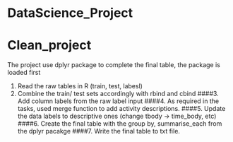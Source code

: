 # DataScience_Project
# Clean_project  
The project use dplyr package to complete the final table, the package is loaded first

1. Read the raw tables in R (train, test, labesl)
2. Combine the train/ test sets accordingly with rbind and cbind
####3. Add column labels from the raw label input
####4. As required in the tasks, used merge function to add activity descriptions.
####5. Update the data labels to descriptive ones (change tbody -> time_body, etc)
####6. Create the final table with the group by, summarise_each from the dplyr pacakge
####7. Write the final table to txt file.
